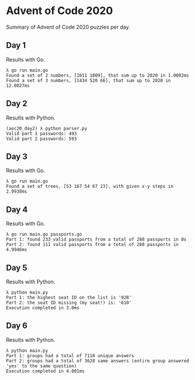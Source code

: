 # Advent of Code 2020

Summary of Advent of Code 2020 puzzles per day.

## Day 1

Results with Go.
```
λ go run main.go
Found a set of 2 numbers, [1011 1009], that sum up to 2020 in 1.0002ms
Found a set of 3 numbers, [1434 520 66], that sum up to 2020 in 12.0027ms
```

## Day 2

Results with Python.
```
(aoc20_day2) λ python parser.py
Valid part 1 passwords: 493
Valid part 2 passwords: 593
```

## Day 3

Results with Go.
```
λ go run main.go
Found a set of trees, [53 167 54 67 23], with given x-y steps in 2.9938ms
```

## Day 4

Results with Go.
```
λ go run main.go passports.go
Part 1: found 233 valid passports from a total of 288 passports in 0s
Part 2: found 111 valid passports from a total of 288 passports in 4.9946ms
```

## Day 5

Results with Python.
```
λ python main.py
Part 1: the highest seat ID on the list is '928'
Part 2: the seat ID missing (my seat!) is: '610'
Execution completed in 3.0ms
```

## Day 6

Results with Python.

```
λ python main.py
Part 1: groups had a total of 7110 unique answers
Part 2: groups had a total of 3628 same answers (entire group answered 'yes' to the same question)
Execution completed in 4.001ms
```
